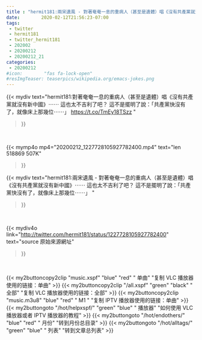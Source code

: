 ```yaml
---
title : "hermit181:兩宋遺風 - 對著奄奄一息的重病人（甚至是遺體）唱《沒有共產黨就沒有新中國》⋯⋯ 這也太不吉利了吧？   這不是擺明了說：「共產黨快沒有了，就像床上那幾位⋯⋯」 "
date:        2020-02-12T21:56:23-07:00
tags:
 - twitter
 - hermit181
 - twitter_hermit181
 - 202002
 - 20200212
 - 20200212_21
categories:
 - 20200212
#icon:        "fas fa-lock-open"
#resImgTeaser: teaserpics/wikipedia.org/emacs-jokes.png
---
```


{{< mydiv text="hermit181:對著奄奄一息的重病人（甚至是遺體）唱《沒有共產黨就沒有新中國》⋯⋯ 這也太不吉利了吧？   這不是擺明了說：「共產黨快沒有了，就像床上那幾位⋯⋯」   https://t.co/TmEy18TSzz "
>}}
<br>


{{< mymp4o mp4="20200212_1227728105927782400.mp4"
text="len 518869    507K"
>}}


{{< mydiv text="hermit181:兩宋遺風 - 對著奄奄一息的重病人（甚至是遺體）唱《沒有共產黨就沒有新中國》⋯⋯ 這也太不吉利了吧？   這不是擺明了說：「共產黨快沒有了，就像床上那幾位⋯⋯」 "
>}}
<br>

{{< mydiv4o link="http://twitter.com/hermit181/status/1227728105927782400"
text="source 原始來源網址"
>}}


<br>



{{< my2buttoncopy2clip "music.xspf"        "blue"   "red"    " 单曲"  "复制 VLC 播放器使用的链接：单曲" >}} {{< my2buttoncopy2clip "/all.xspf"         "green"  "black"  " 全部"  "复制 VLC 播放器使用的链接：全部" >}} {{< my2buttoncopy2clip "music.m3u8"        "blue"   "red"    " M1 "    "复制 IPTV 播放器使用的链接：单曲" >}} {{< my2buttongoto      "/hot/helpxspf/"    "green"  "blue"   " 播放器" "如何使用 VLC 播放器或者 IPTV 播放器的教程" >}} {{< my2buttongoto      "/hot/endothers/"   "blue"   "red"    " 月份"   "转到月份总目录" >}} {{< my2buttongoto      "/hot/alltags/"     "green"  "blue"   " 列表"   "转到文章总列表" >}} 
